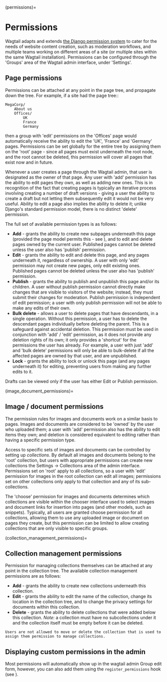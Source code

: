 (permissions)=

# Permissions

Wagtail adapts and extends [the Django permission system](https://docs.djangoproject.com/en/stable/topics/auth/default/#topic-authorization) to cater for the needs of website content creation, such as moderation workflows, and multiple teams working on different areas of a site (or multiple sites within the same Wagtail installation). Permissions can be configured through the 'Groups' area of the Wagtail admin interface, under 'Settings'.

## Page permissions

Permissions can be attached at any point in the page tree, and propagate down the tree. For example, if a site had the page tree::

```
MegaCorp/
    About us
    Offices/
        UK
        France
        Germany
```

then a group with 'edit' permissions on the 'Offices' page would automatically receive the ability to edit the 'UK', 'France' and 'Germany' pages. Permissions can be set globally for the entire tree by assigning them on the 'root' page - since all pages must exist underneath the root node, and the root cannot be deleted, this permission will cover all pages that exist now and in future.

Whenever a user creates a page through the Wagtail admin, that user is designated as the owner of that page. Any user with 'add' permission has the ability to edit pages they own, as well as adding new ones. This is in recognition of the fact that creating pages is typically an iterative process involving creating a number of draft versions - giving a user the ability to create a draft but not letting them subsequently edit it would not be very useful. Ability to edit a page also implies the ability to delete it; unlike Django's standard permission model, there is no distinct 'delete' permission.

The full set of available permission types is as follows:

-   **Add** - grants the ability to create new subpages underneath this page (provided the page model permits this - see [](page_type_business_rules)), and to edit and delete pages owned by the current user. Published pages cannot be deleted unless the user also has 'publish' permission.
-   **Edit** - grants the ability to edit and delete this page, and any pages underneath it, regardless of ownership. A user with only 'edit' permission may not create new pages, only edit existing ones. Published pages cannot be deleted unless the user also has 'publish' permission.
-   **Publish** - grants the ability to publish and unpublish this page and/or its children. A user without publish permission cannot directly make changes that are visible to visitors of the website; instead, they must submit their changes for moderation. Publish permission is independent of edit permission; a user with only publish permission will not be able to make any edits of their own.
-   **Bulk delete** - allows a user to delete pages that have descendants, in a single operation. Without this permission, a user has to delete the descendant pages individually before deleting the parent. This is a safeguard against accidental deletion. This permission must be used in conjunction with 'add' / 'edit' permission, as it does not provide any deletion rights of its own; it only provides a 'shortcut' for the permissions the user has already. For example, a user with just 'add' and 'bulk delete' permissions will only be able to bulk-delete if all the affected pages are owned by that user, and are unpublished.
-   **Lock** - grants the ability to lock or unlock this page (and any pages underneath it) for editing, preventing users from making any further edits to it.

Drafts can be viewed only if the user has either Edit or Publish permission.

(image_document_permissions)=

## Image / document permissions

The permission rules for images and documents work on a similar basis to pages. Images and documents are considered to be 'owned' by the user who uploaded them; a user with 'add' permission also has the ability to edit items they own; and deletion is considered equivalent to editing rather than having a specific permission type.

Access to specific sets of images and documents can be controlled by setting up _collections_. By default all images and documents belong to the 'root' collection, but users with appropriate permissions can create new collections the Settings -> Collections area of the admin interface. Permissions set on 'root' apply to all collections, so a user with 'edit' permission for images in the root collection can edit all images; permissions set on other collections only apply to that collection and any of its sub-collections.

The 'choose' permission for images and documents determines which collections are visible within the chooser interface used to select images and document links for insertion into pages (and other models, such as snippets). Typically, all users are granted choose permission for all collections, allowing them to use any uploaded image or document on pages they create, but this permission can be limited to allow creating collections that are only visible to specific groups.

(collection_management_permissions)=

## Collection management permissions

Permission for managing collections themselves can be attached at any point in the collection tree. The available collection management permissions are as follows:

-   **Add** - grants the ability to create new collections underneath this collection.
-   **Edit** - grants the ability to edit the name of the collection, change its location in the collection tree, and to change the privacy settings for documents within this collection.
-   **Delete** - grants the ability to delete collections that were added below this collection. _Note:_ a collection must have no subcollections under it and the collection itself must be empty before it can be deleted.

```{note}
Users are not allowed to move or delete the collection that is used to assign them permission to manage collections.
```

## Displaying custom permissions in the admin

Most permissions will automatically show up in the wagtail admin Group edit form, however, you can also add them using the `register_permissions` hook (see [](register_permissions)).
